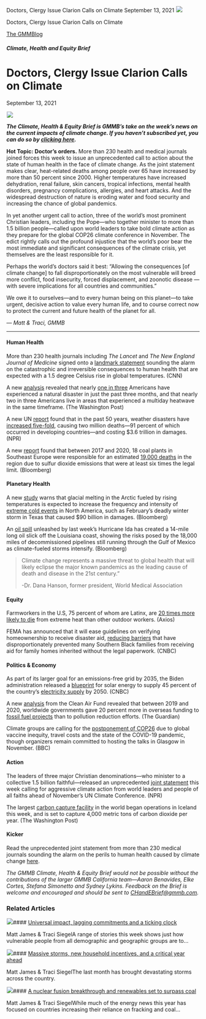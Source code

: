 



Doctors, Clergy Issue Clarion Calls on Climate
September 13, 2021
![](data:image/gif;base64,R0lGODlhAQABAAAAACH5BAEKAAEALAAAAAABAAEAAAICTAEAOw==)![](https://www.gmmb.com/wp-content/uploads/2021/09/Screen-Shot-2021-09-13-at-10.50.40-AM.png)



Doctors, Clergy Issue Clarion Calls on Climate





 [The GMMBlog](/blog/)



##### Climate, Health and Equity Brief

 Doctors, Clergy Issue Clarion Calls on Climate
==============================================


September 13, 2021



![](data:image/gif;base64,R0lGODlhAQABAAAAACH5BAEKAAEALAAAAAABAAEAAAICTAEAOw==)![](https://www.gmmb.com/wp-content/uploads/2021/09/Screen-Shot-2021-09-13-at-10.50.40-AM-552x552.png) 


***The Climate, Health & Equity Brief is GMMB’s take on the week’s news on the current impacts of climate change. If you haven’t subscribed yet, you can do so by [clicking here](https://mailchimp.us4.list-manage.com/subscribe?u=f2f8c4bdabe1a2a83f914e813&id=4a13a601e2).***


**Hot Topic:** **Doctor’s orders.** More than 230 health and medical journals joined forces this week to issue an unprecedented call to action about the state of human health in the face of climate change. As the joint statement makes clear, heat-related deaths among people over 65 have increased by more than 50 percent since 2000. Higher temperatures have increased dehydration, renal failure, skin cancers, tropical infections, mental health disorders, pregnancy complications, allergies, and heart attacks. And the widespread destruction of nature is eroding water and food security and increasing the chance of global pandemics.


In yet another urgent call to action, three of the world’s most prominent Christian leaders, including the Pope—who together minister to more than 1.5 billion people—called upon world leaders to take bold climate action as they prepare for the global COP26 climate conference in November. The edict rightly calls out the profound injustice that the world’s poor bear the most immediate and significant consequences of the climate crisis, yet themselves are the least responsible for it.


Perhaps the world’s doctors said it best: “Allowing the consequences [of climate change] to fall disproportionately on the most vulnerable will breed more conflict, food insecurity, forced displacement, and zoonotic disease — with severe implications for all countries and communities.”


We owe it to ourselves—and to every human being on this planet—to take urgent, decisive action to value every human life, and to course correct now to protect the current and future health of the planet for all.


*— Matt & Traci, GMMB*




---


#### Human Health


More than 230 health journals including *The Lancet* and *The New England Journal of Medicine* signed onto a [landmark statement](https://www.cnn.com/2021/09/05/health/climate-health-journals-warning-intl/index.html) sounding the alarm on the catastrophic and irreversible consequences to human health that are expected with a 1.5 degree Celsius rise in global temperatures. (CNN)


A new [analysis](https://www.washingtonpost.com/climate-environment/2021/09/04/climate-disaster-hurricane-ida/) revealed that nearly [one in three](https://www.washingtonpost.com/climate-environment/2021/09/04/climate-disaster-hurricane-ida/) Americans have experienced a natural disaster in just the past three months, and that nearly two in three Americans live in areas that experienced a multiday heatwave in the same timeframe. (The Washington Post)


A new UN [report](https://public.wmo.int/en/media/press-release/weather-related-disasters-increase-over-past-50-years-causing-more-damage-fewer) found that in the past 50 years, weather disasters have [increased five-fold](https://www.npr.org/2021/09/07/1034607602/weather-disasters-have-become-five-times-as-common-thanks-in-part-to-climate-cha), causing two million deaths—91 percent of which occurred in developing countries—and costing $3.6 trillion in damages. (NPR)


A new [report](https://www.complyorclose.org/wp-content/uploads/2021/09/En-COMPLY-OR-CLOSE-web.pdf) found that between 2017 and 2020, 18 coal plants in Southeast Europe were responsible for an estimated [19,000 deaths](https://www.bloomberg.com/news/articles/2021-09-06/coal-plants-in-southeast-europe-killing-thousands-report-says) in the region due to sulfur dioxide emissions that were at least six times the legal limit. (Bloomberg)


#### Planetary Health



A new [study](https://www.science.org/doi/10.1126/science.abi9167) warns that glacial melting in the Arctic fueled by rising temperatures is expected to increase the frequency and intensity of [extreme cold events](https://www.bloomberg.com/news/articles/2021-09-02/texas-freeze-linked-to-arctic-warming-study-says) in North America, such as February’s deadly winter storm in Texas that caused $90 billion in damages. (Bloomberg)


An [oil spill](https://www.bloomberg.com/news/articles/2021-09-07/gulf-oil-spill-shows-risk-from-18-000-miles-of-abandoned-pipe) unleashed by last week’s Hurricane Ida has created a 14-mile long oil slick off the Louisiana coast, showing the risks posed by the 18,000 miles of decommissioned pipelines still running through the Gulf of Mexico as climate-fueled storms intensify. (Bloomberg)



> Climate change represents a massive threat to global health that will likely eclipse the major known pandemics as the leading cause of death and disease in the 21st century.”
> 
> 
> -Dr. Dana Hanson, former president, World Medical Association
> 
> 



#### Equity


Farmworkers in the U.S, 75 percent of whom are Latinx, are [20 times more likely to die](https://www.axios.com/latinos-hispanics-farmworkers-death-extreme-heat-4190b8bf-4520-414c-8889-e9145e939d47.html) from extreme heat than other outdoor workers. (Axios)


FEMA has announced that it will ease guidelines on verifying homeownership to receive disaster aid, [reducing barriers](https://www.cnbc.com/2021/09/02/fema-closes-gap-that-prevented-many-black-families-in-south-from-receiving-disaster-aid.html) that have disproportionately prevented many Southern Black families from receiving aid for family homes inherited without the legal paperwork. (CNBC)


#### Politics & Economy


As part of its larger goal for an emissions-free grid by 2035, the Biden administration released a [blueprint](https://www.energy.gov/articles/doe-releases-solar-futures-study-providing-blueprint-zero-carbon-grid) for solar energy to supply 45 percent of the country’s [electricity supply](https://www.cnbc.com/2021/09/08/white-house-solar-should-be-nearly-half-of-electricity-supply-by-2050.html) by 2050. (CNBC)


A new [analysis](https://www.cleanairfund.org/publication/global-funding-2021/) from the Clean Air Fund revealed that between 2019 and 2020, worldwide governments gave 20 percent more in overseas funding to [fossil fuel projects](https://www.theguardian.com/environment/2021/sep/07/more-global-aid-goes-to-fossil-fuel-projects-than-tackling-dirty-air-study-pollution) than to pollution reduction efforts. (The Guardian)


Climate groups are calling for the [postponement of COP26](https://www.bbc.com/news/science-environment-58472566) due to global vaccine inequity, travel costs and the state of the COVID-19 pandemic, though organizers remain committed to hosting the talks in Glasgow in November. (BBC)


#### Action


The leaders of three major Christian denominations—who minister to a collective 1.5 billion faithful—released an unprecedented [joint statement](https://www.kcrw.com/news/shows/npr/npr-story/1035653392) this week calling for aggressive climate action from world leaders and people of all faiths ahead of November’s UN Climate Conference. (NPR)


The largest [carbon capture facility](https://www.washingtonpost.com/climate-solutions/2021/09/08/co2-capture-plan-iceland-climeworks/) in the world began operations in Iceland this week, and is set to capture 4,000 metric tons of carbon dioxide per year. (The Washington Post)


#### Kicker


Read the unprecedented joint statement from more than 230 medical journals sounding the alarm on the perils to human health caused by climate change [here](https://www.nejm.org/doi/full/10.1056/NEJMe2113200?query=featured_home).


*The GMMB Climate, Health & Equity Brief would not be possible without the contributions of the larger GMMB California team—Aaron Benavides, Elke Cortes, Stefana Simonetto and Sydney Lykins. Feedback on the Brief is welcome and encouraged and should be sent to [CHandEBrief@gmmb.com](mailto:CHandEBrief@gmmb.com).*









### Related Articles

![](data:image/gif;base64,R0lGODlhAQABAAAAACH5BAEKAAEALAAAAAABAAEAAAICTAEAOw==)![](https://www.gmmb.com/wp-content/uploads/2023/01/c53f7cb5-08a2-d0cf-d9a1-c8ef2c9b55e0-380x200.png)#### [Universal impact, lagging commitments and a ticking clock](https://www.gmmb.com/news/universal-impact-lagging-commitments-and-a-ticking-clock/)

Matt James & Traci SiegelA range of stories this week shows just how vulnerable people from all demographic and geographic groups are to…

![](data:image/gif;base64,R0lGODlhAQABAAAAACH5BAEKAAEALAAAAAABAAEAAAICTAEAOw==)![](https://www.gmmb.com/wp-content/uploads/2023/01/Picture1-380x200.png)#### [Massive storms, new household incentives, and a critical year ahead](https://www.gmmb.com/news/massive-storms-new-household-incentives-and-a-critical-year-ahead-and-renewables-set-to-surpass-coal-2/)

Matt James & Traci SiegelThe last month has brought devastating storms across the country.

![](data:image/gif;base64,R0lGODlhAQABAAAAACH5BAEKAAEALAAAAAABAAEAAAICTAEAOw==)![](https://www.gmmb.com/wp-content/uploads/2022/12/Picture1-380x200.png)#### [A nuclear fusion breakthrough and renewables set to surpass coal](https://www.gmmb.com/news/a-nuclear-fusion-breakthrough-and-renewables-set-to-surpass-coal/)

Matt James & Traci SiegelWhile much of the energy news this year has focused on countries increasing their reliance on fracking and coal…




